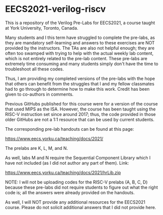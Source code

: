 # EECS2021-verilog-riscv

This is a repository of the Verilog Pre-Labs for EECS2021, a course taught at York University, Toronto, Canada.

Many students and I this term have struggled to complete the pre-labs, as they are mandatory self-learning and answers to these exercises are NOT provided by the instructors. The TAs are also not helpful enough; they are often too swamped with trying to help with the actual weekly lab content, which is not entirely related to the pre-lab content.
These pre-labs are extremely time consuming and many students simply don't have the time to troubleshoot all these codes.

Thus, I am providing my completed versions of the pre-labs with the hope that others can benefit from the struggles that I and my fellow classmates had to go through to determine how to make this work. Credit has been given to co-authors in comments.

Previous GitHubs published for this course were for a version of the course that used MIPS as the ISA.
However, the course has been taught using the RISC-V instruction set since around 2017; thus, the code provided in those older GitHubs are not a 1:1 resource that can be used by current students.

The corresponding pre-lab handouts can be found at this page:

https://www.eecs.yorku.ca/teaching/docs/2021/

The prelabs are K, L, M, and N.

As well, labs M and N require the Sequential Component Library which I have not included (as I did not author any part of them). Link:

https://www.eecs.yorku.ca/teaching/docs/2021/hrLib.zip

NOTE: I will not be uploading codes for the RISC-V prelabs (A, B, C, D) because these pre-labs did not require students to figure out what the right code is; all the answers were already provided on the handouts.

As well, I will NOT provide any additional resources for the EECS2021 course. Please do not solicit additional answers that I did not provide here.
